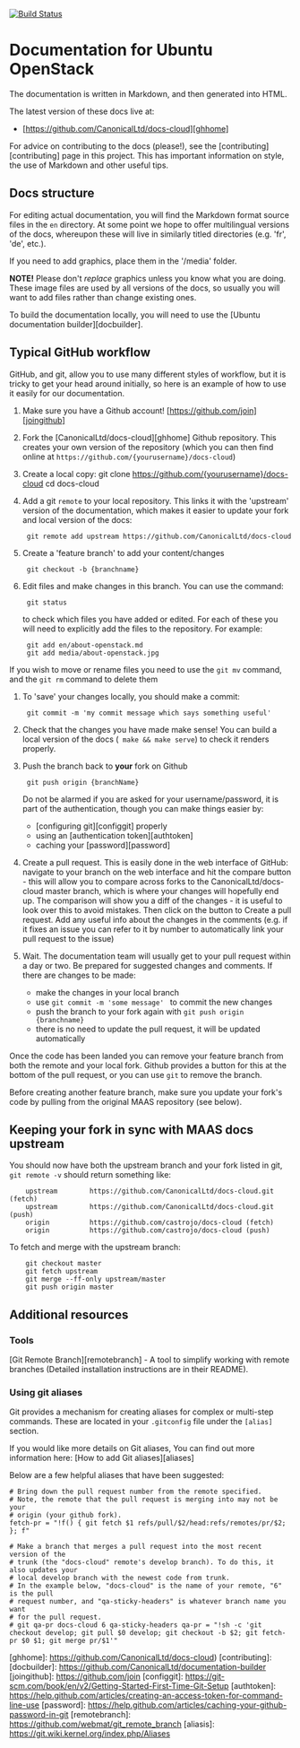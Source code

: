 [![Build Status](https://travis-ci.org/CanonicalLtd/docs-cloud.svg?branch=master)](https://travis-ci.org/CanonicalLtd/docs-cloud)

# Documentation for Ubuntu OpenStack

The documentation is written in Markdown, and then generated into HTML.

The latest version of these docs live at:
- [https://github.com/CanonicalLtd/docs-cloud][ghhome]

For advice on contributing to the docs (please!), see the
[contributing][contributing] page in this project. This has important
information on style, the use of Markdown and other useful tips.

## Docs structure

For editing actual documentation, you will find the Markdown format source
files in the `en` directory. At some point we hope to offer multilingual
versions of the docs, whereupon these will live in similarly titled directories
(e.g. 'fr', 'de', etc.).

If you need to add graphics, place them in the '/media' folder.

**NOTE!** Please don't _replace_ graphics unless you know what you are doing.
These image files are used by all versions of the docs, so usually you will
want to add files rather than change existing ones.

To build the documentation locally, you will need to use the [Ubuntu
documentation builder][docbuilder].


## Typical GitHub workflow

GitHub, and git, allow you to use many different styles of workflow, but it is
tricky to get your head around initially, so here is an example of how to use
it easily for our documentation.

1. Make sure you have a Github account!
   [https://github.com/join][joingithub]
1. Fork the [CanonicalLtd/docs-cloud][ghhome]
   Github repository. This creates your own version of the repository (which
   you can then find online at `https://github.com/{yourusername}/docs-cloud`)
1. Create a local copy:
        git clone https://github.com/{yourusername}/docs-cloud
        cd docs-cloud
1. Add a git `remote` to your local repository. This links it with the
   'upstream' version of the documentation, which makes it easier to update
   your fork and local version of the docs:

        git remote add upstream https://github.com/CanonicalLtd/docs-cloud

1. Create a 'feature branch' to add your content/changes

        git checkout -b {branchname}

1. Edit files and make changes in this branch. You can use the command:

        git status

   to check which files you have added or edited. For each of these you will
   need to explicitly add the files to the repository. For example:

        git add en/about-openstack.md
        git add media/about-openstack.jpg

  If you wish to move or rename files you need to use the `git mv` command, and
  the `git rm` command to delete them

1. To 'save' your changes locally, you should make a commit:

        git commit -m 'my commit message which says something useful'

1. Check that the changes you have made make sense! You can build a local
   version of the docs (` make && make serve`) to check it renders
   properly.

1. Push the branch back to **your** fork on Github

        git push origin {branchName}

   Do not be alarmed if you are asked for your username/password, it is part of
   the authentication, though you can make things easier by:

    - [configuring git][configgit] properly
    - using an [authentication token][authtoken]
    - caching your [password][password]

1. Create a pull request. This is easily done in the web interface of GitHub:
   navigate to your branch on the web interface and hit the compare button -
   this will allow you to compare across forks to the CanonicalLtd/docs-cloud
   master branch, which is where your changes will hopefully end up. The
   comparison will show you a diff of the changes  - it is useful to look over
   this to avoid mistakes. Then click on the button to Create a pull request.  Add
   any useful info about the changes in the comments (e.g. if it fixes an issue
   you can refer to it by number to automatically link your pull request to the
   issue)

1. Wait. The documentation team will usually get to your pull request within a
   day or two. Be prepared for suggested changes and comments. If there are
   changes to be made:

    - make the changes in your local branch
    - use `git commit -m 'some message' ` to commit the new changes
    - push the branch to your fork again with `git push origin {branchname}`
    - there is no need to update the pull request, it will be updated
      automatically

Once the code has been landed you can remove your feature branch from both the
remote and your local fork. Github provides a button for this at the bottom of
the pull request, or you can use `git` to remove the branch.

Before creating another feature branch, make sure you update your fork's code
by pulling from the original MAAS repository (see below).

## Keeping your fork in sync with MAAS docs upstream

You should now have both the upstream branch and your fork listed in git,
`git remote -v` should return something like:

        upstream        https://github.com/CanonicalLtd/docs-cloud.git (fetch)
        upstream        https://github.com/CanonicalLtd/docs-cloud.git (push)
        origin          https://github.com/castrojo/docs-cloud (fetch)
        origin          https://github.com/castrojo/docs-cloud (push)

To fetch and merge with the upstream branch:

        git checkout master
        git fetch upstream
        git merge --ff-only upstream/master
        git push origin master

## Additional resources

### Tools

[Git Remote Branch][remotebranch] - A tool to simplify working with remote
branches (Detailed installation instructions are in their README).

### Using git aliases

Git provides a mechanism for creating aliases for complex or multi-step
commands. These are located in your ``.gitconfig`` file under the ``[alias]``
section.

If you would like more details on Git aliases, You can find out more
information here: [How to add Git
aliases][aliases]

Below are a few helpful aliases that have been suggested:

    # Bring down the pull request number from the remote specified.
    # Note, the remote that the pull request is merging into may not be your
    # origin (your github fork).
    fetch-pr = "!f() { git fetch $1 refs/pull/$2/head:refs/remotes/pr/$2; }; f"

    # Make a branch that merges a pull request into the most recent version of the
    # trunk (the "docs-cloud" remote's develop branch). To do this, it also updates your 
    # local develop branch with the newest code from trunk.
    # In the example below, "docs-cloud" is the name of your remote, "6" is the pull
    # request number, and "qa-sticky-headers" is whatever branch name you want
    # for the pull request.
    # git qa-pr docs-cloud 6 qa-sticky-headers qa-pr = "!sh -c 'git checkout develop; git pull $0 develop; git checkout -b $2; git fetch-pr $0 $1; git merge pr/$1'"


<!-- LINKS -->
[ghhome]: https://github.com/CanonicalLtd/docs-cloud)
[contributing]: 
[docbuilder]: https://github.com/CanonicalLtd/documentation-builder
[joingithub]: https://github.com/join
[configgit]: https://git-scm.com/book/en/v2/Getting-Started-First-Time-Git-Setup
[authtoken]: https://help.github.com/articles/creating-an-access-token-for-command-line-use
[password]: https://help.github.com/articles/caching-your-github-password-in-git
[remotebranch]: https://github.com/webmat/git_remote_branch
[aliasis]: https://git.wiki.kernel.org/index.php/Aliases
